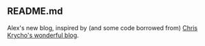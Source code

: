 ## README.md

Alex's new blog, inspired by (and some code borrowed from) [Chris Krycho's wonderful blog](https://github.com/chriskrycho/v5.chriskrycho.com).
